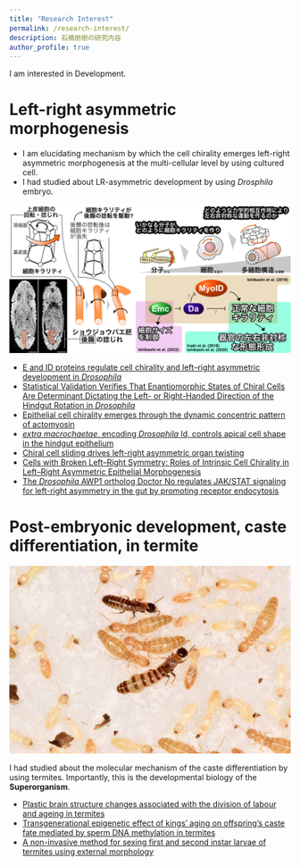 ```yaml
---
title: "Research Interest"
permalink: /research-interest/
description: 石橋朋樹の研究内容
author_profile: true
---
```


I am interested in Development.

# Left-right asymmetric morphogenesis

- I am elucidating mechanism by which the cell chirality emerges left-right asymmetric morphogenesis at the multi-cellular level by using cultured cell.
- I had studied about LR-asymmetric development by using *Drosphila* embryo.

![Left-right asymmetry in *Drosophila*](../images/fig2.png)

- [E and ID proteins regulate cell chirality and left–right asymmetric development in *Drosophila*](https://onlinelibrary.wiley.com/doi/full/10.1111/gtc.12669)
- [Statistical Validation Verifies That Enantiomorphic States of Chiral Cells Are Determinant Dictating the Left- or Right-Handed Direction of the Hindgut Rotation in *Drosophila*](https://www.mdpi.com/2073-8994/12/12/1991/htm)
- [Epithelial cell chirality emerges through the dynamic concentric pattern of actomyosin](https://ishibaki.github.io/publication/2023-08-16-Yamamoto2023-bioRxiv)
- [*extra macrochaetae*, encoding *Drosophila* Id, controls apical cell shape in the hindgut epithelium](https://doi.org/10.17912/micropub.biology.000526)
- [Chiral cell sliding drives left-right asymmetric organ twisting](https://elifesciences.org/articles/32506)
- [Cells with Broken Left–Right Symmetry: Roles of Intrinsic Cell Chirality in Left–Right Asymmetric Epithelial Morphogenesis](https://www.mdpi.com/2073-8994/11/4/505)
- [The *Drosophila* AWP1 ortholog Doctor No regulates JAK/STAT signaling for left-right asymmetry in the gut by promoting receptor endocytosis](https://doi.org/10.1242/dev.201224)

# Post-embryonic development, caste differentiation, in termite

![Termites](../images/DSC_0943_balanced.jpg)

I had studied about the molecular mechanism of the caste differentiation by using termites.
Importantly, this is the developmental biology of the **Superorganism**.

- [Plastic brain structure changes associated with the division of labour and ageing in termites](https://doi.org/10.1111/dgd.12873)
- [Transgenerational epigenetic effect of kings’ aging on offspring’s caste fate mediated by sperm DNA methylation in termites](https://www.pnas.org/doi/epub/10.1073/pnas.2509506122)
- [A non-invasive method for sexing first and second instar larvae of termites using external morphology](http://link.springer.com/article/10.1007/s00040-020-00785-2)

